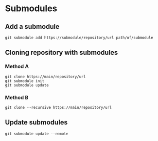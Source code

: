 # Submodules

## Add a submodule
```
git submodule add https://submodule/repository/url path/of/submodule
```

## Cloning repository with submodules

### Method A
```
git clone https://main/repository/url
git submodule init
git submodule update
```

### Method B
```
git clone --recursive https://main/repository/url
```

## Update submodules
```
git submodule update --remote
```
